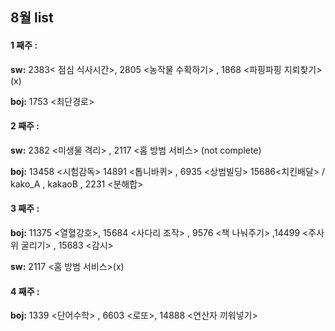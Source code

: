 ## 8월 list

#### **1 째주 :**
**sw:**  2383< 점심 식사시간>, 2805 <농작물 수확하기> , 1868 <파핑파핑 지뢰찾기>(x)

**boj:**  1753 <최단경로>

#### **2 째주 :** 

**sw:**  2382 <미생물 격리> , 2117 <홈 방범 서비스> (not complete) 

**boj:**  13458 <시험감독> 14891 <톱니바퀴>  , 6935 <상범빌딩> 15686<치킨배달> / kako_A , kakaoB , 2231 <분해합>

#### **3 째주 :**

**boj:**  11375 <열혈강호>,  15684 <사다리 조작> , 9576 <책 나눠주기> ,14499 <주사위 굴리기> , 15683 <감시>

**sw:**  2117 <홈 방범 서비스>(x)


#### **4 째주 :** 
**boj:**   1339 <단어수학>  , 6603 <로또>, 14888 <연산자 끼워넣기>

